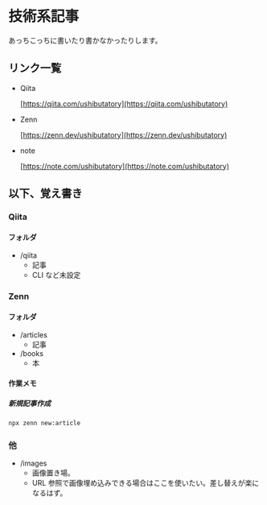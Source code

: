 # 技術系記事

あっちこっちに書いたり書かなかったりします。

## リンク一覧

- Qiita

  [https://qiita.com/ushibutatory](https://qiita.com/ushibutatory)

- Zenn

  [https://zenn.dev/ushibutatory](https://zenn.dev/ushibutatory)

- note

  [https://note.com/ushibutatory](https://note.com/ushibutatory)

## 以下、覚え書き

### Qiita

#### フォルダ

- /qiita
  - 記事
  - CLI など未設定

### Zenn

#### フォルダ

- /articles
  - 記事
- /books
  - 本

#### 作業メモ

##### 新規記事作成

```cmd
npx zenn new:article
```

### 他

- /images
  - 画像置き場。
  - URL 参照で画像埋め込みできる場合はここを使いたい。差し替えが楽になるはず。
